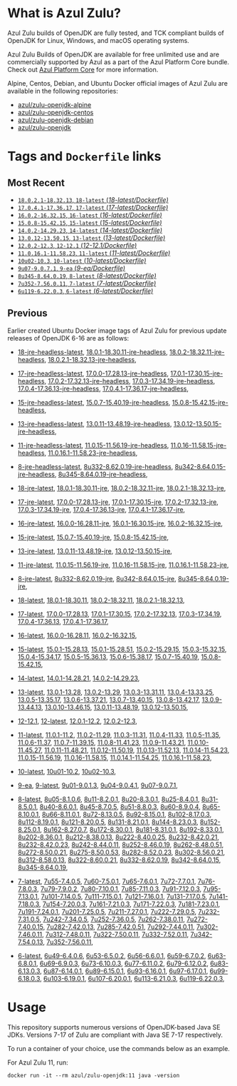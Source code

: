 What is Azul Zulu?
======================================

Azul Zulu builds of OpenJDK are fully tested, and TCK compliant builds of OpenJDK for Linux, Windows, and macOS operating systems.

Azul Zulu Builds of OpenJDK are available for free unlimited use and are commercially supported by Azul as a part of the Azul Platform Core bundle.
Check out [Azul Platform Core][3] for more information.

Alpine, Centos, Debian, and Ubuntu Docker official images of Azul Zulu are available in the following repositories:

  * [azul/zulu-openjdk-alpine][4]
  * [azul/zulu-openjdk-centos][5]
  * [azul/zulu-openjdk-debian][6]
  * [azul/zulu-openjdk][7]

Tags and `Dockerfile` links
===========================

Most Recent
-----------

  * [`18.0.2.1-18.32.13`, `18-latest` (*18-latest/Dockerfile)*][10]
  * [`17.0.4.1-17.36.17`, `17-latest` (*17-latest/Dockerfile)*][22]
  * [`16.0.2-16.32.15`, `16-latest` (*16-latest/Dockerfile)*][43]
  * [`15.0.8-15.42.15`, `15-latest` (*15-latest/Dockerfile)*][50]
  * [`14.0.2-14.29.23`, `14-latest` (*14-latest/Dockerfile)*][66]
  * [`13.0.12-13.50.15`, `13-latest` (*13-latest/Dockerfile)*][69]
  * [`12.0.2-12.3`, `12-12.1` (*12-12.1/Dockerfile)*][88]
  * [`11.0.16.1-11.58.23`, `11-latest` (*11-latest/Dockerfile)*][92]
  * [`10u02-10.3`, `10-latest` (*10-latest/Dockerfile)*][119]
  * [`9u07-9.0.7.1`, `9-ea` (*9-ea/Dockerfile)*][122]
  * [`8u345-8.64.0.19`, `8-latest` (*8-latest/Dockerfile)*][127]
  * [`7u352-7.56.0.11`, `7-latest` (*7-latest/Dockerfile)*][176]
  * [`6u119-6.22.0.3`, `6-latest` (*6-latest/Dockerfile)*][214]

Previous
--------
Earlier created Ubuntu Docker image tags of Azul Zulu for previous update releases of OpenJDK 6-16 are as follows:

  * [18-jre-headless-latest][18],
  [18.0.1-18.30.11-jre-headless][19],
  [18.0.2-18.32.11-jre-headless][20],
  [18.0.2.1-18.32.13-jre-headless][21],
  
  * [17-jre-headless-latest][36],
  [17.0.0-17.28.13-jre-headless][37],
  [17.0.1-17.30.15-jre-headless][38],
  [17.0.2-17.32.13-jre-headless][39],
  [17.0.3-17.34.19-jre-headless][40],
  [17.0.4-17.36.13-jre-headless][41],
  [17.0.4.1-17.36.17-jre-headless][42],
  
  * [15-jre-headless-latest][63],
  [15.0.7-15.40.19-jre-headless][64],
  [15.0.8-15.42.15-jre-headless][65],
  
  * [13-jre-headless-latest][85],
  [13.0.11-13.48.19-jre-headless][86],
  [13.0.12-13.50.15-jre-headless][87],
  
  * [11-jre-headless-latest][114],
  [11.0.15-11.56.19-jre-headless][116],
  [11.0.16-11.58.15-jre-headless][117],
  [11.0.16.1-11.58.23-jre-headless][118],
  
  * [8-jre-headless-latest][172],
  [8u332-8.62.0.19-jre-headless][173],
  [8u342-8.64.0.15-jre-headless][174],
  [8u345-8.64.0.19-jre-headless][175],
  
  * [18-jre-latest][11],
  [18.0.1-18.30.11-jre][15],
  [18.0.2-18.32.11-jre][16],
  [18.0.2.1-18.32.13-jre][17],
  
  * [17-jre-latest][23],
  [17.0.0-17.28.13-jre][30],
  [17.0.1-17.30.15-jre][31],
  [17.0.2-17.32.13-jre][32],
  [17.0.3-17.34.19-jre][33],
  [17.0.4-17.36.13-jre][34],
  [17.0.4.1-17.36.17-jre][35],
  
  * [16-jre-latest][44],
  [16.0.0-16.28.11-jre][47],
  [16.0.1-16.30.15-jre][48],
  [16.0.2-16.32.15-jre][49],
  
  * [15-jre-latest][51],
  [15.0.7-15.40.19-jre][61],
  [15.0.8-15.42.15-jre][62],
  
  * [13-jre-latest][72],
  [13.0.11-13.48.19-jre][83],
  [13.0.12-13.50.15-jre][84],
  
  * [11-jre-latest][99],
  [11.0.15-11.56.19-jre][112],
  [11.0.16-11.58.15-jre][113],
  [11.0.16.1-11.58.23-jre][115],
  
  * [8-jre-latest][128],
  [8u332-8.62.0.19-jre][169],
  [8u342-8.64.0.15-jre][170],
  [8u345-8.64.0.19-jre][171],
  
  * [18-latest][10],
  [18.0.1-18.30.11][12],
  [18.0.2-18.32.11][13],
  [18.0.2.1-18.32.13][14],
  
  * [17-latest][22],
  [17.0.0-17.28.13][24],
  [17.0.1-17.30.15][25],
  [17.0.2-17.32.13][26],
  [17.0.3-17.34.19][27],
  [17.0.4-17.36.13][28],
  [17.0.4.1-17.36.17][29],
  
  * [16-latest][43],
  [16.0.0-16.28.11][45],
  [16.0.2-16.32.15][46],
  
  * [15-latest][50],
  [15.0.1-15.28.13][52],
  [15.0.1-15.28.51][53],
  [15.0.2-15.29.15][54],
  [15.0.3-15.32.15][55],
  [15.0.4-15.34.17][56],
  [15.0.5-15.36.13][57],
  [15.0.6-15.38.17][58],
  [15.0.7-15.40.19][59],
  [15.0.8-15.42.15][60],
  
  * [14-latest][66],
  [14.0.1-14.28.21][67],
  [14.0.2-14.29.23][68],
  
  * [13-latest][69],
  [13.0.1-13.28][70],
  [13.0.2-13.29][71],
  [13.0.3-13.31.11][73],
  [13.0.4-13.33.25][74],
  [13.0.5-13.35.17][75],
  [13.0.6-13.37.21][76],
  [13.0.7-13.40.15][77],
  [13.0.8-13.42.17][78],
  [13.0.9-13.44.13][79],
  [13.0.10-13.46.15][80],
  [13.0.11-13.48.19][81],
  [13.0.12-13.50.15][82],
  
  * [12-12.1][88],
  [12-latest][89],
  [12.0.1-12.2][90],
  [12.0.2-12.3][91],
  
  * [11-latest][92],
  [11.0.1-11.2][93],
  [11.0.2-11.29][94],
  [11.0.3-11.31][95],
  [11.0.4-11.33][96],
  [11.0.5-11.35][97],
  [11.0.6-11.37][98],
  [11.0.7-11.39.15][100],
  [11.0.8-11.41.23][101],
  [11.0.9-11.43.21][102],
  [11.0.10-11.45.27][103],
  [11.0.11-11.48.21][104],
  [11.0.12-11.50.19][105],
  [11.0.13-11.52.13][106],
  [11.0.14-11.54.23][107],
  [11.0.15-11.56.19][108],
  [11.0.16-11.58.15][109],
  [11.0.14.1-11.54.25][110],
  [11.0.16.1-11.58.23][111],
  
  * [10-latest][119],
  [10u01-10.2][120],
  [10u02-10.3][121],
  
  * [9-ea][122],
  [9-latest][123],
  [9u01-9.0.1.3][124],
  [9u04-9.0.4.1][125],
  [9u07-9.0.7.1][126],
  
  * [8-latest][127],
  [8u05-8.1.0.6][129],
  [8u11-8.2.0.1][130],
  [8u20-8.3.0.1][131],
  [8u25-8.4.0.1][132],
  [8u31-8.5.0.1][133],
  [8u40-8.6.0.1][134],
  [8u45-8.7.0.5][135],
  [8u51-8.8.0.3][136],
  [8u60-8.9.0.4][137],
  [8u65-8.10.0.1][138],
  [8u66-8.11.0.1][139],
  [8u72-8.13.0.5][140],
  [8u92-8.15.0.1][141],
  [8u102-8.17.0.3][142],
  [8u112-8.19.0.1][143],
  [8u121-8.20.0.5][144],
  [8u131-8.21.0.1][145],
  [8u144-8.23.0.3][146],
  [8u152-8.25.0.1][147],
  [8u162-8.27.0.7][148],
  [8u172-8.30.0.1][149],
  [8u181-8.31.0.1][150],
  [8u192-8.33.0.1][151],
  [8u202-8.36.0.1][152],
  [8u212-8.38.0.13][153],
  [8u222-8.40.0.25][154],
  [8u232-8.42.0.21][155],
  [8u232-8.42.0.23][156],
  [8u242-8.44.0.11][157],
  [8u252-8.46.0.19][158],
  [8u262-8.48.0.51][159],
  [8u272-8.50.0.21][160],
  [8u275-8.50.0.53][161],
  [8u282-8.52.0.23][162],
  [8u302-8.56.0.21][163],
  [8u312-8.58.0.13][164],
  [8u322-8.60.0.21][165],
  [8u332-8.62.0.19][166],
  [8u342-8.64.0.15][167],
  [8u345-8.64.0.19][168],
  
  * [7-latest][176],
  [7u55-7.4.0.5][177],
  [7u60-7.5.0.1][178],
  [7u65-7.6.0.1][179],
  [7u72-7.7.0.1][180],
  [7u76-7.8.0.3][181],
  [7u79-7.9.0.2][182],
  [7u80-7.10.0.1][183],
  [7u85-7.11.0.3][184],
  [7u91-7.12.0.3][185],
  [7u95-7.13.0.1][186],
  [7u101-7.14.0.5][187],
  [7u111-7.15.0.1][188],
  [7u121-7.16.0.1][189],
  [7u131-7.17.0.5][190],
  [7u141-7.18.0.3][191],
  [7u154-7.20.0.3][192],
  [7u161-7.21.0.3][193],
  [7u171-7.22.0.3][194],
  [7u181-7.23.0.1][195],
  [7u191-7.24.0.1][196],
  [7u201-7.25.0.5][197],
  [7u211-7.27.0.1][198],
  [7u222-7.29.0.5][199],
  [7u232-7.31.0.5][200],
  [7u242-7.34.0.5][201],
  [7u252-7.36.0.5][202],
  [7u262-7.38.0.11][203],
  [7u272-7.40.0.15][204],
  [7u282-7.42.0.13][205],
  [7u285-7.42.0.51][206],
  [7u292-7.44.0.11][207],
  [7u302-7.46.0.11][208],
  [7u312-7.48.0.11][209],
  [7u322-7.50.0.11][210],
  [7u332-7.52.0.11][211],
  [7u342-7.54.0.13][212],
  [7u352-7.56.0.11][213],
  
  * [6-latest][214],
  [6u49-6.4.0.6][215],
  [6u53-6.5.0.2][216],
  [6u56-6.6.0.1][217],
  [6u59-6.7.0.2][218],
  [6u63-6.8.0.1][219],
  [6u69-6.9.0.3][220],
  [6u73-6.10.0.3][221],
  [6u77-6.11.0.2][222],
  [6u79-6.12.0.2][223],
  [6u83-6.13.0.3][224],
  [6u87-6.14.0.1][225],
  [6u89-6.15.0.1][226],
  [6u93-6.16.0.1][227],
  [6u97-6.17.0.1][228],
  [6u99-6.18.0.3][229],
  [6u103-6.19.0.1][230],
  [6u107-6.20.0.1][231],
  [6u113-6.21.0.3][232],
  [6u119-6.22.0.3][233],
  

Usage
=====

This repository supports numerous versions of OpenJDK-based Java SE JDKs. Versions 7-17 of Zulu are compliant with Java SE 7-17 respectively.

To run a container of your choice, use the commands below as an example.

For Azul Zulu 11, run:

    docker run -it --rm azul/zulu-openjdk:11 java -version

  [1]: https://www.azul.com/files/ZuluDocker60.gif
  [2]: https://www.azul.com/
  [3]: https://www.azul.com/products/core/
  [4]: https://hub.docker.com/r/azul/zulu-openjdk-alpine
  [5]: https://hub.docker.com/r/azul/zulu-openjdk-centos
  [6]: https://hub.docker.com/r/azul/zulu-openjdk-debian
  [7]: https://hub.docker.com/r/azul/zulu-openjdk


  [18]: https://github.com/zulu-openjdk/zulu-openjdk/blob/master/18-jre-headless-latest/Dockerfile
  [19]: https://github.com/zulu-openjdk/zulu-openjdk/blob/master/18.0.1-18.30.11-jre-headless/Dockerfile
  [20]: https://github.com/zulu-openjdk/zulu-openjdk/blob/master/18.0.2-18.32.11-jre-headless/Dockerfile
  [21]: https://github.com/zulu-openjdk/zulu-openjdk/blob/master/18.0.2.1-18.32.13-jre-headless/Dockerfile
  
  [36]: https://github.com/zulu-openjdk/zulu-openjdk/blob/master/17-jre-headless-latest/Dockerfile
  [37]: https://github.com/zulu-openjdk/zulu-openjdk/blob/master/17.0.0-17.28.13-jre-headless/Dockerfile
  [38]: https://github.com/zulu-openjdk/zulu-openjdk/blob/master/17.0.1-17.30.15-jre-headless/Dockerfile
  [39]: https://github.com/zulu-openjdk/zulu-openjdk/blob/master/17.0.2-17.32.13-jre-headless/Dockerfile
  [40]: https://github.com/zulu-openjdk/zulu-openjdk/blob/master/17.0.3-17.34.19-jre-headless/Dockerfile
  [41]: https://github.com/zulu-openjdk/zulu-openjdk/blob/master/17.0.4-17.36.13-jre-headless/Dockerfile
  [42]: https://github.com/zulu-openjdk/zulu-openjdk/blob/master/17.0.4.1-17.36.17-jre-headless/Dockerfile
  
  [63]: https://github.com/zulu-openjdk/zulu-openjdk/blob/master/15-jre-headless-latest/Dockerfile
  [64]: https://github.com/zulu-openjdk/zulu-openjdk/blob/master/15.0.7-15.40.19-jre-headless/Dockerfile
  [65]: https://github.com/zulu-openjdk/zulu-openjdk/blob/master/15.0.8-15.42.15-jre-headless/Dockerfile
  
  [85]: https://github.com/zulu-openjdk/zulu-openjdk/blob/master/13-jre-headless-latest/Dockerfile
  [86]: https://github.com/zulu-openjdk/zulu-openjdk/blob/master/13.0.11-13.48.19-jre-headless/Dockerfile
  [87]: https://github.com/zulu-openjdk/zulu-openjdk/blob/master/13.0.12-13.50.15-jre-headless/Dockerfile
  
  [114]: https://github.com/zulu-openjdk/zulu-openjdk/blob/master/11-jre-headless-latest/Dockerfile
  [116]: https://github.com/zulu-openjdk/zulu-openjdk/blob/master/11.0.15-11.56.19-jre-headless/Dockerfile
  [117]: https://github.com/zulu-openjdk/zulu-openjdk/blob/master/11.0.16-11.58.15-jre-headless/Dockerfile
  [118]: https://github.com/zulu-openjdk/zulu-openjdk/blob/master/11.0.16.1-11.58.23-jre-headless/Dockerfile
  
  [172]: https://github.com/zulu-openjdk/zulu-openjdk/blob/master/8-jre-headless-latest/Dockerfile
  [173]: https://github.com/zulu-openjdk/zulu-openjdk/blob/master/8u332-8.62.0.19-jre-headless/Dockerfile
  [174]: https://github.com/zulu-openjdk/zulu-openjdk/blob/master/8u342-8.64.0.15-jre-headless/Dockerfile
  [175]: https://github.com/zulu-openjdk/zulu-openjdk/blob/master/8u345-8.64.0.19-jre-headless/Dockerfile
  
  [11]: https://github.com/zulu-openjdk/zulu-openjdk/blob/master/18-jre-latest/Dockerfile
  [15]: https://github.com/zulu-openjdk/zulu-openjdk/blob/master/18.0.1-18.30.11-jre/Dockerfile
  [16]: https://github.com/zulu-openjdk/zulu-openjdk/blob/master/18.0.2-18.32.11-jre/Dockerfile
  [17]: https://github.com/zulu-openjdk/zulu-openjdk/blob/master/18.0.2.1-18.32.13-jre/Dockerfile
  
  [23]: https://github.com/zulu-openjdk/zulu-openjdk/blob/master/17-jre-latest/Dockerfile
  [30]: https://github.com/zulu-openjdk/zulu-openjdk/blob/master/17.0.0-17.28.13-jre/Dockerfile
  [31]: https://github.com/zulu-openjdk/zulu-openjdk/blob/master/17.0.1-17.30.15-jre/Dockerfile
  [32]: https://github.com/zulu-openjdk/zulu-openjdk/blob/master/17.0.2-17.32.13-jre/Dockerfile
  [33]: https://github.com/zulu-openjdk/zulu-openjdk/blob/master/17.0.3-17.34.19-jre/Dockerfile
  [34]: https://github.com/zulu-openjdk/zulu-openjdk/blob/master/17.0.4-17.36.13-jre/Dockerfile
  [35]: https://github.com/zulu-openjdk/zulu-openjdk/blob/master/17.0.4.1-17.36.17-jre/Dockerfile
  
  [44]: https://github.com/zulu-openjdk/zulu-openjdk/blob/master/16-jre-latest/Dockerfile
  [47]: https://github.com/zulu-openjdk/zulu-openjdk/blob/master/16.0.0-16.28.11-jre/Dockerfile
  [48]: https://github.com/zulu-openjdk/zulu-openjdk/blob/master/16.0.1-16.30.15-jre/Dockerfile
  [49]: https://github.com/zulu-openjdk/zulu-openjdk/blob/master/16.0.2-16.32.15-jre/Dockerfile
  
  [51]: https://github.com/zulu-openjdk/zulu-openjdk/blob/master/15-jre-latest/Dockerfile
  [61]: https://github.com/zulu-openjdk/zulu-openjdk/blob/master/15.0.7-15.40.19-jre/Dockerfile
  [62]: https://github.com/zulu-openjdk/zulu-openjdk/blob/master/15.0.8-15.42.15-jre/Dockerfile
  
  [72]: https://github.com/zulu-openjdk/zulu-openjdk/blob/master/13-jre-latest/Dockerfile
  [83]: https://github.com/zulu-openjdk/zulu-openjdk/blob/master/13.0.11-13.48.19-jre/Dockerfile
  [84]: https://github.com/zulu-openjdk/zulu-openjdk/blob/master/13.0.12-13.50.15-jre/Dockerfile
  
  [99]: https://github.com/zulu-openjdk/zulu-openjdk/blob/master/11-jre-latest/Dockerfile
  [112]: https://github.com/zulu-openjdk/zulu-openjdk/blob/master/11.0.15-11.56.19-jre/Dockerfile
  [113]: https://github.com/zulu-openjdk/zulu-openjdk/blob/master/11.0.16-11.58.15-jre/Dockerfile
  [115]: https://github.com/zulu-openjdk/zulu-openjdk/blob/master/11.0.16.1-11.58.23-jre/Dockerfile
  
  [128]: https://github.com/zulu-openjdk/zulu-openjdk/blob/master/8-jre-latest/Dockerfile
  [169]: https://github.com/zulu-openjdk/zulu-openjdk/blob/master/8u332-8.62.0.19-jre/Dockerfile
  [170]: https://github.com/zulu-openjdk/zulu-openjdk/blob/master/8u342-8.64.0.15-jre/Dockerfile
  [171]: https://github.com/zulu-openjdk/zulu-openjdk/blob/master/8u345-8.64.0.19-jre/Dockerfile
  
  [10]: https://github.com/zulu-openjdk/zulu-openjdk/blob/master/18-latest/Dockerfile
  [12]: https://github.com/zulu-openjdk/zulu-openjdk/blob/master/18.0.1-18.30.11/Dockerfile
  [13]: https://github.com/zulu-openjdk/zulu-openjdk/blob/master/18.0.2-18.32.11/Dockerfile
  [14]: https://github.com/zulu-openjdk/zulu-openjdk/blob/master/18.0.2.1-18.32.13/Dockerfile
  
  [22]: https://github.com/zulu-openjdk/zulu-openjdk/blob/master/17-latest/Dockerfile
  [24]: https://github.com/zulu-openjdk/zulu-openjdk/blob/master/17.0.0-17.28.13/Dockerfile
  [25]: https://github.com/zulu-openjdk/zulu-openjdk/blob/master/17.0.1-17.30.15/Dockerfile
  [26]: https://github.com/zulu-openjdk/zulu-openjdk/blob/master/17.0.2-17.32.13/Dockerfile
  [27]: https://github.com/zulu-openjdk/zulu-openjdk/blob/master/17.0.3-17.34.19/Dockerfile
  [28]: https://github.com/zulu-openjdk/zulu-openjdk/blob/master/17.0.4-17.36.13/Dockerfile
  [29]: https://github.com/zulu-openjdk/zulu-openjdk/blob/master/17.0.4.1-17.36.17/Dockerfile
  
  [43]: https://github.com/zulu-openjdk/zulu-openjdk/blob/master/16-latest/Dockerfile
  [45]: https://github.com/zulu-openjdk/zulu-openjdk/blob/master/16.0.0-16.28.11/Dockerfile
  [46]: https://github.com/zulu-openjdk/zulu-openjdk/blob/master/16.0.2-16.32.15/Dockerfile
  
  [50]: https://github.com/zulu-openjdk/zulu-openjdk/blob/master/15-latest/Dockerfile
  [52]: https://github.com/zulu-openjdk/zulu-openjdk/blob/master/15.0.1-15.28.13/Dockerfile
  [53]: https://github.com/zulu-openjdk/zulu-openjdk/blob/master/15.0.1-15.28.51/Dockerfile
  [54]: https://github.com/zulu-openjdk/zulu-openjdk/blob/master/15.0.2-15.29.15/Dockerfile
  [55]: https://github.com/zulu-openjdk/zulu-openjdk/blob/master/15.0.3-15.32.15/Dockerfile
  [56]: https://github.com/zulu-openjdk/zulu-openjdk/blob/master/15.0.4-15.34.17/Dockerfile
  [57]: https://github.com/zulu-openjdk/zulu-openjdk/blob/master/15.0.5-15.36.13/Dockerfile
  [58]: https://github.com/zulu-openjdk/zulu-openjdk/blob/master/15.0.6-15.38.17/Dockerfile
  [59]: https://github.com/zulu-openjdk/zulu-openjdk/blob/master/15.0.7-15.40.19/Dockerfile
  [60]: https://github.com/zulu-openjdk/zulu-openjdk/blob/master/15.0.8-15.42.15/Dockerfile
  
  [66]: https://github.com/zulu-openjdk/zulu-openjdk/blob/master/14-latest/Dockerfile
  [67]: https://github.com/zulu-openjdk/zulu-openjdk/blob/master/14.0.1-14.28.21/Dockerfile
  [68]: https://github.com/zulu-openjdk/zulu-openjdk/blob/master/14.0.2-14.29.23/Dockerfile
  
  [69]: https://github.com/zulu-openjdk/zulu-openjdk/blob/master/13-latest/Dockerfile
  [70]: https://github.com/zulu-openjdk/zulu-openjdk/blob/master/13.0.1-13.28/Dockerfile
  [71]: https://github.com/zulu-openjdk/zulu-openjdk/blob/master/13.0.2-13.29/Dockerfile
  [73]: https://github.com/zulu-openjdk/zulu-openjdk/blob/master/13.0.3-13.31.11/Dockerfile
  [74]: https://github.com/zulu-openjdk/zulu-openjdk/blob/master/13.0.4-13.33.25/Dockerfile
  [75]: https://github.com/zulu-openjdk/zulu-openjdk/blob/master/13.0.5-13.35.17/Dockerfile
  [76]: https://github.com/zulu-openjdk/zulu-openjdk/blob/master/13.0.6-13.37.21/Dockerfile
  [77]: https://github.com/zulu-openjdk/zulu-openjdk/blob/master/13.0.7-13.40.15/Dockerfile
  [78]: https://github.com/zulu-openjdk/zulu-openjdk/blob/master/13.0.8-13.42.17/Dockerfile
  [79]: https://github.com/zulu-openjdk/zulu-openjdk/blob/master/13.0.9-13.44.13/Dockerfile
  [80]: https://github.com/zulu-openjdk/zulu-openjdk/blob/master/13.0.10-13.46.15/Dockerfile
  [81]: https://github.com/zulu-openjdk/zulu-openjdk/blob/master/13.0.11-13.48.19/Dockerfile
  [82]: https://github.com/zulu-openjdk/zulu-openjdk/blob/master/13.0.12-13.50.15/Dockerfile
  
  [88]: https://github.com/zulu-openjdk/zulu-openjdk/blob/master/12-12.1/Dockerfile
  [89]: https://github.com/zulu-openjdk/zulu-openjdk/blob/master/12-latest/Dockerfile
  [90]: https://github.com/zulu-openjdk/zulu-openjdk/blob/master/12.0.1-12.2/Dockerfile
  [91]: https://github.com/zulu-openjdk/zulu-openjdk/blob/master/12.0.2-12.3/Dockerfile
  
  [92]: https://github.com/zulu-openjdk/zulu-openjdk/blob/master/11-latest/Dockerfile
  [93]: https://github.com/zulu-openjdk/zulu-openjdk/blob/master/11.0.1-11.2/Dockerfile
  [94]: https://github.com/zulu-openjdk/zulu-openjdk/blob/master/11.0.2-11.29/Dockerfile
  [95]: https://github.com/zulu-openjdk/zulu-openjdk/blob/master/11.0.3-11.31/Dockerfile
  [96]: https://github.com/zulu-openjdk/zulu-openjdk/blob/master/11.0.4-11.33/Dockerfile
  [97]: https://github.com/zulu-openjdk/zulu-openjdk/blob/master/11.0.5-11.35/Dockerfile
  [98]: https://github.com/zulu-openjdk/zulu-openjdk/blob/master/11.0.6-11.37/Dockerfile
  [100]: https://github.com/zulu-openjdk/zulu-openjdk/blob/master/11.0.7-11.39.15/Dockerfile
  [101]: https://github.com/zulu-openjdk/zulu-openjdk/blob/master/11.0.8-11.41.23/Dockerfile
  [102]: https://github.com/zulu-openjdk/zulu-openjdk/blob/master/11.0.9-11.43.21/Dockerfile
  [103]: https://github.com/zulu-openjdk/zulu-openjdk/blob/master/11.0.10-11.45.27/Dockerfile
  [104]: https://github.com/zulu-openjdk/zulu-openjdk/blob/master/11.0.11-11.48.21/Dockerfile
  [105]: https://github.com/zulu-openjdk/zulu-openjdk/blob/master/11.0.12-11.50.19/Dockerfile
  [106]: https://github.com/zulu-openjdk/zulu-openjdk/blob/master/11.0.13-11.52.13/Dockerfile
  [107]: https://github.com/zulu-openjdk/zulu-openjdk/blob/master/11.0.14-11.54.23/Dockerfile
  [108]: https://github.com/zulu-openjdk/zulu-openjdk/blob/master/11.0.15-11.56.19/Dockerfile
  [109]: https://github.com/zulu-openjdk/zulu-openjdk/blob/master/11.0.16-11.58.15/Dockerfile
  [110]: https://github.com/zulu-openjdk/zulu-openjdk/blob/master/11.0.14.1-11.54.25/Dockerfile
  [111]: https://github.com/zulu-openjdk/zulu-openjdk/blob/master/11.0.16.1-11.58.23/Dockerfile
  
  [119]: https://github.com/zulu-openjdk/zulu-openjdk/blob/master/10-latest/Dockerfile
  [120]: https://github.com/zulu-openjdk/zulu-openjdk/blob/master/10u01-10.2/Dockerfile
  [121]: https://github.com/zulu-openjdk/zulu-openjdk/blob/master/10u02-10.3/Dockerfile
  
  [122]: https://github.com/zulu-openjdk/zulu-openjdk/blob/master/9-ea/Dockerfile
  [123]: https://github.com/zulu-openjdk/zulu-openjdk/blob/master/9-latest/Dockerfile
  [124]: https://github.com/zulu-openjdk/zulu-openjdk/blob/master/9u01-9.0.1.3/Dockerfile
  [125]: https://github.com/zulu-openjdk/zulu-openjdk/blob/master/9u04-9.0.4.1/Dockerfile
  [126]: https://github.com/zulu-openjdk/zulu-openjdk/blob/master/9u07-9.0.7.1/Dockerfile
  
  [127]: https://github.com/zulu-openjdk/zulu-openjdk/blob/master/8-latest/Dockerfile
  [129]: https://github.com/zulu-openjdk/zulu-openjdk/blob/master/8u05-8.1.0.6/Dockerfile
  [130]: https://github.com/zulu-openjdk/zulu-openjdk/blob/master/8u11-8.2.0.1/Dockerfile
  [131]: https://github.com/zulu-openjdk/zulu-openjdk/blob/master/8u20-8.3.0.1/Dockerfile
  [132]: https://github.com/zulu-openjdk/zulu-openjdk/blob/master/8u25-8.4.0.1/Dockerfile
  [133]: https://github.com/zulu-openjdk/zulu-openjdk/blob/master/8u31-8.5.0.1/Dockerfile
  [134]: https://github.com/zulu-openjdk/zulu-openjdk/blob/master/8u40-8.6.0.1/Dockerfile
  [135]: https://github.com/zulu-openjdk/zulu-openjdk/blob/master/8u45-8.7.0.5/Dockerfile
  [136]: https://github.com/zulu-openjdk/zulu-openjdk/blob/master/8u51-8.8.0.3/Dockerfile
  [137]: https://github.com/zulu-openjdk/zulu-openjdk/blob/master/8u60-8.9.0.4/Dockerfile
  [138]: https://github.com/zulu-openjdk/zulu-openjdk/blob/master/8u65-8.10.0.1/Dockerfile
  [139]: https://github.com/zulu-openjdk/zulu-openjdk/blob/master/8u66-8.11.0.1/Dockerfile
  [140]: https://github.com/zulu-openjdk/zulu-openjdk/blob/master/8u72-8.13.0.5/Dockerfile
  [141]: https://github.com/zulu-openjdk/zulu-openjdk/blob/master/8u92-8.15.0.1/Dockerfile
  [142]: https://github.com/zulu-openjdk/zulu-openjdk/blob/master/8u102-8.17.0.3/Dockerfile
  [143]: https://github.com/zulu-openjdk/zulu-openjdk/blob/master/8u112-8.19.0.1/Dockerfile
  [144]: https://github.com/zulu-openjdk/zulu-openjdk/blob/master/8u121-8.20.0.5/Dockerfile
  [145]: https://github.com/zulu-openjdk/zulu-openjdk/blob/master/8u131-8.21.0.1/Dockerfile
  [146]: https://github.com/zulu-openjdk/zulu-openjdk/blob/master/8u144-8.23.0.3/Dockerfile
  [147]: https://github.com/zulu-openjdk/zulu-openjdk/blob/master/8u152-8.25.0.1/Dockerfile
  [148]: https://github.com/zulu-openjdk/zulu-openjdk/blob/master/8u162-8.27.0.7/Dockerfile
  [149]: https://github.com/zulu-openjdk/zulu-openjdk/blob/master/8u172-8.30.0.1/Dockerfile
  [150]: https://github.com/zulu-openjdk/zulu-openjdk/blob/master/8u181-8.31.0.1/Dockerfile
  [151]: https://github.com/zulu-openjdk/zulu-openjdk/blob/master/8u192-8.33.0.1/Dockerfile
  [152]: https://github.com/zulu-openjdk/zulu-openjdk/blob/master/8u202-8.36.0.1/Dockerfile
  [153]: https://github.com/zulu-openjdk/zulu-openjdk/blob/master/8u212-8.38.0.13/Dockerfile
  [154]: https://github.com/zulu-openjdk/zulu-openjdk/blob/master/8u222-8.40.0.25/Dockerfile
  [155]: https://github.com/zulu-openjdk/zulu-openjdk/blob/master/8u232-8.42.0.21/Dockerfile
  [156]: https://github.com/zulu-openjdk/zulu-openjdk/blob/master/8u232-8.42.0.23/Dockerfile
  [157]: https://github.com/zulu-openjdk/zulu-openjdk/blob/master/8u242-8.44.0.11/Dockerfile
  [158]: https://github.com/zulu-openjdk/zulu-openjdk/blob/master/8u252-8.46.0.19/Dockerfile
  [159]: https://github.com/zulu-openjdk/zulu-openjdk/blob/master/8u262-8.48.0.51/Dockerfile
  [160]: https://github.com/zulu-openjdk/zulu-openjdk/blob/master/8u272-8.50.0.21/Dockerfile
  [161]: https://github.com/zulu-openjdk/zulu-openjdk/blob/master/8u275-8.50.0.53/Dockerfile
  [162]: https://github.com/zulu-openjdk/zulu-openjdk/blob/master/8u282-8.52.0.23/Dockerfile
  [163]: https://github.com/zulu-openjdk/zulu-openjdk/blob/master/8u302-8.56.0.21/Dockerfile
  [164]: https://github.com/zulu-openjdk/zulu-openjdk/blob/master/8u312-8.58.0.13/Dockerfile
  [165]: https://github.com/zulu-openjdk/zulu-openjdk/blob/master/8u322-8.60.0.21/Dockerfile
  [166]: https://github.com/zulu-openjdk/zulu-openjdk/blob/master/8u332-8.62.0.19/Dockerfile
  [167]: https://github.com/zulu-openjdk/zulu-openjdk/blob/master/8u342-8.64.0.15/Dockerfile
  [168]: https://github.com/zulu-openjdk/zulu-openjdk/blob/master/8u345-8.64.0.19/Dockerfile
  
  [176]: https://github.com/zulu-openjdk/zulu-openjdk/blob/master/7-latest/Dockerfile
  [177]: https://github.com/zulu-openjdk/zulu-openjdk/blob/master/7u55-7.4.0.5/Dockerfile
  [178]: https://github.com/zulu-openjdk/zulu-openjdk/blob/master/7u60-7.5.0.1/Dockerfile
  [179]: https://github.com/zulu-openjdk/zulu-openjdk/blob/master/7u65-7.6.0.1/Dockerfile
  [180]: https://github.com/zulu-openjdk/zulu-openjdk/blob/master/7u72-7.7.0.1/Dockerfile
  [181]: https://github.com/zulu-openjdk/zulu-openjdk/blob/master/7u76-7.8.0.3/Dockerfile
  [182]: https://github.com/zulu-openjdk/zulu-openjdk/blob/master/7u79-7.9.0.2/Dockerfile
  [183]: https://github.com/zulu-openjdk/zulu-openjdk/blob/master/7u80-7.10.0.1/Dockerfile
  [184]: https://github.com/zulu-openjdk/zulu-openjdk/blob/master/7u85-7.11.0.3/Dockerfile
  [185]: https://github.com/zulu-openjdk/zulu-openjdk/blob/master/7u91-7.12.0.3/Dockerfile
  [186]: https://github.com/zulu-openjdk/zulu-openjdk/blob/master/7u95-7.13.0.1/Dockerfile
  [187]: https://github.com/zulu-openjdk/zulu-openjdk/blob/master/7u101-7.14.0.5/Dockerfile
  [188]: https://github.com/zulu-openjdk/zulu-openjdk/blob/master/7u111-7.15.0.1/Dockerfile
  [189]: https://github.com/zulu-openjdk/zulu-openjdk/blob/master/7u121-7.16.0.1/Dockerfile
  [190]: https://github.com/zulu-openjdk/zulu-openjdk/blob/master/7u131-7.17.0.5/Dockerfile
  [191]: https://github.com/zulu-openjdk/zulu-openjdk/blob/master/7u141-7.18.0.3/Dockerfile
  [192]: https://github.com/zulu-openjdk/zulu-openjdk/blob/master/7u154-7.20.0.3/Dockerfile
  [193]: https://github.com/zulu-openjdk/zulu-openjdk/blob/master/7u161-7.21.0.3/Dockerfile
  [194]: https://github.com/zulu-openjdk/zulu-openjdk/blob/master/7u171-7.22.0.3/Dockerfile
  [195]: https://github.com/zulu-openjdk/zulu-openjdk/blob/master/7u181-7.23.0.1/Dockerfile
  [196]: https://github.com/zulu-openjdk/zulu-openjdk/blob/master/7u191-7.24.0.1/Dockerfile
  [197]: https://github.com/zulu-openjdk/zulu-openjdk/blob/master/7u201-7.25.0.5/Dockerfile
  [198]: https://github.com/zulu-openjdk/zulu-openjdk/blob/master/7u211-7.27.0.1/Dockerfile
  [199]: https://github.com/zulu-openjdk/zulu-openjdk/blob/master/7u222-7.29.0.5/Dockerfile
  [200]: https://github.com/zulu-openjdk/zulu-openjdk/blob/master/7u232-7.31.0.5/Dockerfile
  [201]: https://github.com/zulu-openjdk/zulu-openjdk/blob/master/7u242-7.34.0.5/Dockerfile
  [202]: https://github.com/zulu-openjdk/zulu-openjdk/blob/master/7u252-7.36.0.5/Dockerfile
  [203]: https://github.com/zulu-openjdk/zulu-openjdk/blob/master/7u262-7.38.0.11/Dockerfile
  [204]: https://github.com/zulu-openjdk/zulu-openjdk/blob/master/7u272-7.40.0.15/Dockerfile
  [205]: https://github.com/zulu-openjdk/zulu-openjdk/blob/master/7u282-7.42.0.13/Dockerfile
  [206]: https://github.com/zulu-openjdk/zulu-openjdk/blob/master/7u285-7.42.0.51/Dockerfile
  [207]: https://github.com/zulu-openjdk/zulu-openjdk/blob/master/7u292-7.44.0.11/Dockerfile
  [208]: https://github.com/zulu-openjdk/zulu-openjdk/blob/master/7u302-7.46.0.11/Dockerfile
  [209]: https://github.com/zulu-openjdk/zulu-openjdk/blob/master/7u312-7.48.0.11/Dockerfile
  [210]: https://github.com/zulu-openjdk/zulu-openjdk/blob/master/7u322-7.50.0.11/Dockerfile
  [211]: https://github.com/zulu-openjdk/zulu-openjdk/blob/master/7u332-7.52.0.11/Dockerfile
  [212]: https://github.com/zulu-openjdk/zulu-openjdk/blob/master/7u342-7.54.0.13/Dockerfile
  [213]: https://github.com/zulu-openjdk/zulu-openjdk/blob/master/7u352-7.56.0.11/Dockerfile
  
  [214]: https://github.com/zulu-openjdk/zulu-openjdk/blob/master/6-latest/Dockerfile
  [215]: https://github.com/zulu-openjdk/zulu-openjdk/blob/master/6u49-6.4.0.6/Dockerfile
  [216]: https://github.com/zulu-openjdk/zulu-openjdk/blob/master/6u53-6.5.0.2/Dockerfile
  [217]: https://github.com/zulu-openjdk/zulu-openjdk/blob/master/6u56-6.6.0.1/Dockerfile
  [218]: https://github.com/zulu-openjdk/zulu-openjdk/blob/master/6u59-6.7.0.2/Dockerfile
  [219]: https://github.com/zulu-openjdk/zulu-openjdk/blob/master/6u63-6.8.0.1/Dockerfile
  [220]: https://github.com/zulu-openjdk/zulu-openjdk/blob/master/6u69-6.9.0.3/Dockerfile
  [221]: https://github.com/zulu-openjdk/zulu-openjdk/blob/master/6u73-6.10.0.3/Dockerfile
  [222]: https://github.com/zulu-openjdk/zulu-openjdk/blob/master/6u77-6.11.0.2/Dockerfile
  [223]: https://github.com/zulu-openjdk/zulu-openjdk/blob/master/6u79-6.12.0.2/Dockerfile
  [224]: https://github.com/zulu-openjdk/zulu-openjdk/blob/master/6u83-6.13.0.3/Dockerfile
  [225]: https://github.com/zulu-openjdk/zulu-openjdk/blob/master/6u87-6.14.0.1/Dockerfile
  [226]: https://github.com/zulu-openjdk/zulu-openjdk/blob/master/6u89-6.15.0.1/Dockerfile
  [227]: https://github.com/zulu-openjdk/zulu-openjdk/blob/master/6u93-6.16.0.1/Dockerfile
  [228]: https://github.com/zulu-openjdk/zulu-openjdk/blob/master/6u97-6.17.0.1/Dockerfile
  [229]: https://github.com/zulu-openjdk/zulu-openjdk/blob/master/6u99-6.18.0.3/Dockerfile
  [230]: https://github.com/zulu-openjdk/zulu-openjdk/blob/master/6u103-6.19.0.1/Dockerfile
  [231]: https://github.com/zulu-openjdk/zulu-openjdk/blob/master/6u107-6.20.0.1/Dockerfile
  [232]: https://github.com/zulu-openjdk/zulu-openjdk/blob/master/6u113-6.21.0.3/Dockerfile
  [233]: https://github.com/zulu-openjdk/zulu-openjdk/blob/master/6u119-6.22.0.3/Dockerfile
  